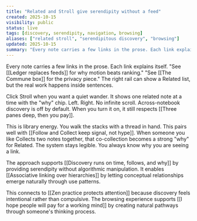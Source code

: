 ```yaml
---
title: "Related and Stroll give serendipity without a feed"
created: 2025-10-15
visibility: public
status: live
tags: [discovery, serendipity, navigation, browsing]
aliases: ["related stroll", "serendipitous discovery", "browsing"]
updated: 2025-10-15
summary: "Every note carries a few links in the prose. Each link explains itself. The right rail can show a Related list, but the real work happens inside sentences."
---
```


Every note carries a few links in the prose. Each link explains itself. "See [[Ledger replaces feeds]] for why motion beats ranking." "See [[The Commune box]] for the privacy piece." The right rail can show a Related list, but the real work happens inside sentences.

Click Stroll when you want a quiet wander. It shows one related note at a time with the "why" chip. Left. Right. No infinite scroll. Across-notebook discovery is off by default. When you turn it on, it still respects [[Three panes deep, then you pay]].

This is library energy. You walk the stacks with a thread in hand. This pairs well with [[Follow and Collect keep signal, not hype]]. When someone you like Collects two notes together, that co-collection becomes a strong "why" for Related. The system stays legible. You always know why you are seeing a link.

The approach supports [[Discovery runs on time, follows, and why]] by providing serendipity without algorithmic manipulation. It enables [[Associative linking over hierarchies]] by letting conceptual relationships emerge naturally through use patterns.

This connects to [[Zen practice protects attention]] because discovery feels intentional rather than compulsive. The browsing experience supports [[I hope people will pay for a working mind]] by creating natural pathways through someone's thinking process.
